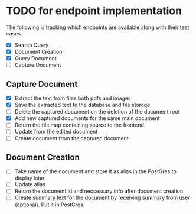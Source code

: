 # TODO for endpoint implementation

The following is tracking which endpoints are available along with their test cases

- [x] Search Query
- [x] Document Creation
- [x] Query Document
- [ ] Capture Document

## Capture Document

- [x] Extract the text from files both pdfs and images 
- [x] Save the extracted text to the database and file storage
- [ ] Delete the captured document on the deletion of the document root
- [x] Add new captured documents for the same main document
- [ ] Return the file map containing source to the frontend
- [ ] Update from the edited document
- [ ] Create document from the captured document

## Document Creation
- [ ] Take name of the document and store it as alias in the PostGres to display later
- [ ] Update alias
- [ ] Return the document id and neccessary info after document creation
- [ ] Create summary text for the document by receiving summary from user (optional). Put it in PostGres.